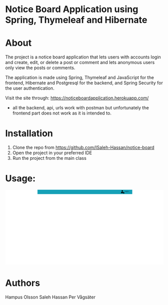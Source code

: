 # Notice Board Application using Spring, Thymeleaf and Hibernate

# About

The project is a notice board application that lets users with accounts login and create, edit, or delete a post or comment and lets anonymous users only
view the posts or comments. 

The application is made using Spring, Thymeleaf and JavaScript for the frontend, Hibernate and Postgresql for the backend, and Spring Security for the 
user authentication.

Visit the site through: https://noticeboardapplication.herokuapp.com/

* all the backend, api, urls work with postman but unfortunately the frontend part does not work as it is intended to. 

# Installation

1. Clone the repo from https://github.com/ISaleh-Hassan/notice-board
2. Open the project in your preferred IDE
3. Run the project from the main class

# Usage:
![](notice-board.gif)

# Authors
Hampus Olsson
Saleh Hassan
Per Vågsäter

